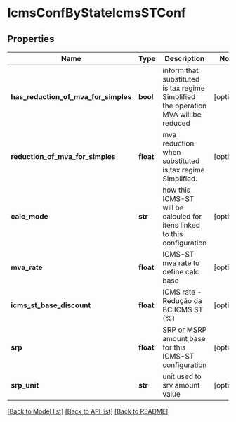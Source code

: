 # IcmsConfByStateIcmsSTConf

## Properties
Name | Type | Description | Notes
------------ | ------------- | ------------- | -------------
**has_reduction_of_mva_for_simples** | **bool** | inform that substituted is tax regime Simplified the operation MVA will be reduced | [optional] 
**reduction_of_mva_for_simples** | **float** | mva reduction when substituted is tax regime Simplified. | [optional] 
**calc_mode** | **str** | how this ICMS-ST will be calculed for itens linked to this configuration | [optional] 
**mva_rate** | **float** | ICMS-ST mva rate to define calc base | [optional] 
**icms_st_base_discount** | **float** | ICMS rate - Redução da BC ICMS ST (%) | [optional] 
**srp** | **float** | SRP or MSRP amount base for this ICMS-ST configuration | [optional] 
**srp_unit** | **str** | unit used to srv amount value | [optional] 

[[Back to Model list]](../README.md#documentation-for-models) [[Back to API list]](../README.md#documentation-for-api-endpoints) [[Back to README]](../README.md)


